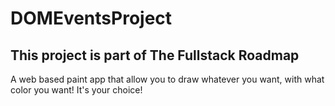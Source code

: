 # DOMEventsProject
<h2>This project is part of The Fullstack Roadmap</h2>

<p> A web based paint app that allow you to draw whatever you want, with what color you want! It's your choice!</p>
<img href="Screenshot_2020-05-03 Screenshot(1).png"></img>
